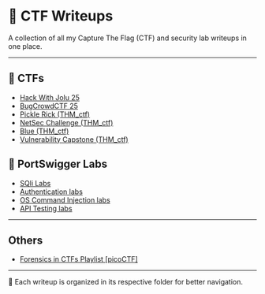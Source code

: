 # 📝 CTF Writeups

A collection of all my Capture The Flag (CTF) and security lab writeups in one place.  

---

## 📌 CTFs
- [Hack With Jolu 25](./CTFs/Hack_With_Jolu_25/Hack_With_Jolu_25.md)
- [BugCrowdCTF 25](./CTFs/BugCrowdCTF_25/BugCrowdCTF.md)
- [Pickle Rick (THM_ctf)](./CTFs/rickMortyCTF_THM/rickMortyCTF_THM.md)
- [NetSec Challenge (THM_ctf)](./CTFs/NetSec_THM/NetSec_challenge_THM.md)
- [Blue (THM_ctf)](./CTFs/Blue_THM/Blue_THM.md)
- [Vulnerability Capstone (THM_ctf)](./CTFs/Vuln_Capstone_THM/Vulnerability_Capstone_THM.md)

## 🔐 PortSwigger Labs
- [SQli Labs](./PortSwigger_Labs/SQL%20Injection.md)
- [Authentication labs](./PortSwigger_Labs/Authentication.md)
- [OS Command Injection labs](./PortSwigger_Labs/os_cmd_injection.md)
- [API Testing labs](./PortSwigger_Labs/API%20Testing.md)

---

## Others
- [Forensics in CTFs Playlist [picoCTF] ](./forensicsInCTFs_playlist/README.md)

---

📂 Each writeup is organized in its respective folder for better navigation.  
